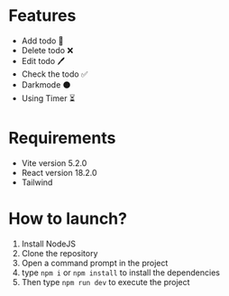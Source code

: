 # Features
- Add todo 📝
- Delete todo ❌
- Edit todo 🖊
- Check the todo ✅
- Darkmode ⚫
- Using Timer ⏳
# Requirements
- Vite version 5.2.0
- React version 18.2.0
- Tailwind
# How to launch?
1. Install NodeJS
2. Clone the repository
3. Open a command prompt in the project
4. type `npm i` or `npm install` to install the dependencies
5. Then type `npm run dev` to execute the project
